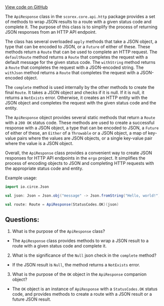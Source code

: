 [View code on GitHub](https://github.com/ergoplatform/ergo/src/main/scala/scorex/core/api/http/ApiResponse.scala)

The `ApiResponse` class in the `scorex.core.api.http` package provides a set of methods to wrap JSON results to a route with a given status code and complete it. The purpose of this class is to simplify the process of returning JSON responses from an HTTP API endpoint. 

The class has several overloaded `apply` methods that take a JSON object, a type that can be encoded to JSON, or a `Future` of either of these. These methods return a `Route` that can be used to complete an HTTP request. The `defaultRoute` method returns a `Route` that completes the request with a default message for the given status code. The `withString` method returns a `Route` that completes the request with a JSON-encoded string. The `withJson` method returns a `Route` that completes the request with a JSON-encoded object. 

The `complete` method is used internally by the other methods to create the final `Route`. It takes a JSON object and checks if it is null. If it is null, it returns a `NotExists` error. Otherwise, it creates an HTTP entity with the JSON object and completes the request with the given status code and the entity. 

The `ApiResponse` object provides several static methods that return a `Route` with a `200 OK` status code. These methods are used to create a successful response with a JSON object, a type that can be encoded to JSON, a `Future` of either of these, an `Either` of a `Throwable` or a JSON object, a map of key-value pairs where the values are JSON objects, or a single key-value pair where the value is a JSON object. 

Overall, the `ApiResponse` class provides a convenient way to create JSON responses for HTTP API endpoints in the `ergo` project. It simplifies the process of encoding objects to JSON and completing HTTP requests with the appropriate status code and entity. 

Example usage:

```scala
import io.circe.Json

val json: Json = Json.obj("message" -> Json.fromString("Hello, world!"))

val route: Route = ApiResponse(StatusCodes.OK)(json)
```
## Questions: 
 1. What is the purpose of the `ApiResponse` class?
- The `ApiResponse` class provides methods to wrap a JSON result to a route with a given status code and complete it.

2. What is the significance of the `Null` json check in the `complete` method?
- If the JSON result is `Null`, the method returns a `NotExists` error.

3. What is the purpose of the `OK` object in the `ApiResponse` companion object?
- The `OK` object is an instance of `ApiResponse` with a `StatusCodes.OK` status code, and provides methods to create a route with a JSON result or a future JSON result.